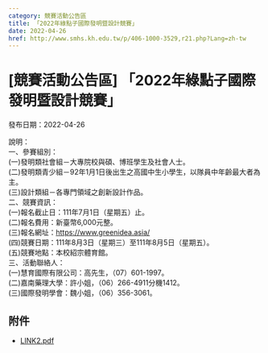 ```yaml
---
category: 競賽活動公告區
title: 「2022年綠點子國際發明暨設計競賽」
date: 2022-04-26
href: http://www.smhs.kh.edu.tw/p/406-1000-3529,r21.php?Lang=zh-tw
---
```


# [競賽活動公告區] 「2022年綠點子國際發明暨設計競賽」

發布日期：2022-04-26

說明：  
一、參賽組別：  
(一)發明類社會組－大專院校與碩、博班學生及社會人士。  
(二)發明類青少組－92年1月1日後出生之高國中生小學生，以隊員中年齡最大者為主。  
(三)設計類組－各專門領域之創新設計作品。  
二、競賽資訊：  
(一)報名截止日：111年7月1日（星期五）止。  
(二)報名費用：新臺幣6,000元整。  
(三)報名網址：https://www.greenidea.asia/  
(四)競賽日期：111年8月3日（星期三）至111年8月5日（星期五）。  
(五)競賽地點：本校紹宗體育館。  
三、活動聯絡人：  
(一)慧育國際有限公司：高先生，（07）601-1997。  
(二)嘉南藥理大學：許小姐，（06）266-4911分機1412。  
(三)國際發明學會：魏小姐，（06）356-3061。

## 附件

- [LINK2.pdf](https://www.smhs.kh.edu.tw/var/file/0/1000/attach/37/pta_3299_6211481_76434.pdf)

